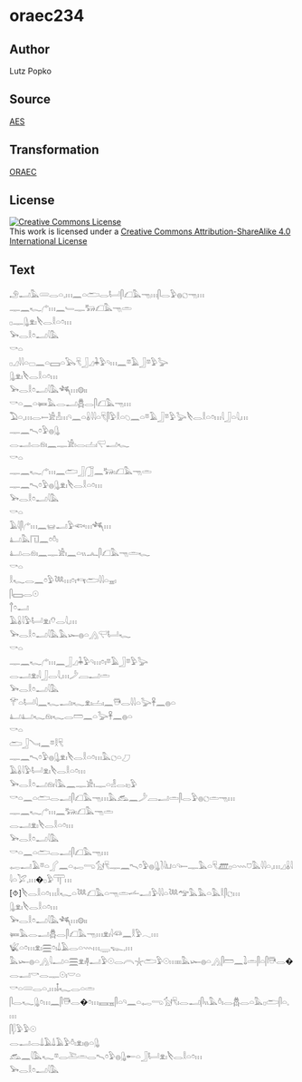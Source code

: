 # oraec234

## Author

Lutz Popko

## Source

[AES](https://github.com/simondschweitzer/aes)

## Transformation

[ORAEC](https://oraec.github.io/)

## License

<a rel="license" href="http://creativecommons.org/licenses/by-sa/4.0/"><img alt="Creative Commons License" style="border-width:0" src="https://i.creativecommons.org/l/by-sa/4.0/88x31.png" /></a><br />This work is licensed under a <a rel="license" href="http://creativecommons.org/licenses/by-sa/4.0/">Creative Commons Attribution-ShareAlike 4.0 International License</a>

## Text

𓄂𓂝𓅓𓄲𓂋𓏏𓈒𓏥𓈖𓏏𓂧𓂋𓂡𓋴𓆎𓅓𓁸𓏥𓋴𓂋𓅱𓐍𓐎𓁸𓏥<br>
𓊃𓈖𓆑𓂐𓏥𓈖𓄑𓊃𓃒𓆎𓅓𓁸𓏛<br>
𓊪𓊃𓊮𓁷𓏤𓌸𓂋𓎛𓏏𓏌𓏥<br>
𓅨𓂋𓎛𓏌𓂝𓇋𓅓<br>
𓎡𓏏<br>
𓊪𓈎𓇋𓇋𓏏𓊌𓈖𓏏𓈙𓏏𓅂𓄛𓃀𓈎𓇓𓅱𓄹𓏥𓈖𓎼𓄿𓃀𓎼𓅱𓅬<br>
𓊮𓁷𓏤𓌸𓂋𓎛𓏏𓏌𓏥<br>
𓅨𓂋𓎛𓏌𓂝𓇋𓅓𓆈𓏥𓊗𓏤𓏤<br>
𓎡𓏏𓈖𓏏𓍃𓅓𓂋𓂝𓆣𓂋𓋴𓆎𓅓𓁸𓏥<br>
𓅐𓏏𓈒𓏥𓂋𓍿𓀀𓁐𓏥𓄹𓈖𓏏𓏇𓇋𓇋𓏏𓄛𓋴𓅱𓎛𓏏𓆇𓈖𓏏𓎼𓄿𓃀𓎼𓅱𓅬𓌸𓂋𓎛𓏏𓏌𓏥𓇋𓃀𓏏𓇋𓈒𓏥<br>
𓊃𓈖𓍇𓏌𓅱𓐍𓊮<br>
𓂋𓂝𓂋𓁶𓏤𓈖𓊃𓀀𓏤𓂋𓐟𓏤𓍜𓂝𓆑<br>
𓎡𓏏<br>
𓊃𓈖𓆑𓂐𓏥𓈖𓂧𓃀𓃂𓈖𓃒𓏤𓆎𓅓𓁸𓏛<br>
𓊃𓈖𓍇𓏌𓅱𓐍𓊮𓁷𓏤𓌸𓂋𓎛𓏏𓏌𓏥<br>
𓅨𓂋𓎛𓏌𓂝𓇋𓅓<br>
𓎡𓏏<br>
𓄿𓇋𓋴𓂐𓏥𓈖𓊠𓂝𓅱𓆟𓏥𓆈𓏥<br>
𓂞𓅓𓉔𓈖𓏌𓏊𓏤<br>
𓂞𓂋𓁶𓏤𓈖𓊃𓀀𓏤𓈖𓏏𓏭𓂜𓋴𓆎𓅓𓁸𓏛𓆑<br>
𓎡𓏏<br>
𓎛𓆑𓂋𓈖𓏌𓅱𓆙𓏥𓏌𓏤𓄞𓂧𓇋𓇋𓏏𓈇𓏤<br>
𓋴𓈙𓂋𓇳<br>
𓐩𓏌𓂝<br>
𓄿𓏇𓇋𓅱𓂡𓁷𓏤𓄣𓂋𓇋𓈒𓏥<br>
𓅨𓂋𓎛𓏌𓂝𓇋𓅓𓅓𓆱𓐍𓏏𓂻𓍜𓂡𓆑<br>
𓎡𓏏<br>
𓊃𓈖𓆑𓂐𓏥𓈖𓃀𓈎𓇓𓅱𓄹𓏥𓏌𓏤𓎼𓄿𓃀𓎼𓅱𓅬<br>
𓂋𓂝𓁷𓏤𓇋𓃀𓂋𓇋𓈒𓏥𓌳𓐙𓂝𓏛<br>
𓅨𓂋𓎛𓏌𓂝𓇋𓅓<br>
𓄝𓏏𓂡𓇋𓈖𓆑𓂝𓏤𓆑𓁷𓏤𓐟𓏤𓈖𓇥𓂋𓇋𓇋𓏏𓅬𓋹𓈖𓐍𓏏<br>
𓂞𓂞𓆑𓁶𓏤𓆑𓂋𓏠𓈖𓏏𓅬𓋹𓈖𓐍𓏏<br>
𓎡𓏏<br>
𓂧𓃀𓄏𓏤𓈖𓎼𓎛𓄛<br>
𓊃𓈖𓍇𓏌𓅱𓐍𓊮𓁷𓏤𓌸𓂋𓎛𓏏𓏌𓏥𓅓𓐎𓏏𓈔<br>
𓄿𓏇𓇋𓅱𓂡𓁷𓏤𓌸𓂋𓎛𓏏𓏌𓏥<br>
𓅨𓂋𓎛𓏌𓂝𓁶𓏤𓇋𓅓𓈖𓊃𓀀𓏤𓊃𓏏𓁐𓂋𓏤𓊪𓅱<br>
𓎡𓏏𓈖𓏏𓂧𓂋𓂝𓋴𓆎𓅓𓁸𓏥𓅓𓃹𓈖𓌳𓐙𓂝𓏛𓋴𓂋𓅱𓐍𓐎𓏛𓁸𓏥<br>
𓊃𓈖𓆑𓂐𓏥𓈖𓃒𓏤𓆎𓅓𓁸𓏛<br>
𓂋𓂝𓁷𓏤𓌸𓂋𓎛𓏏𓏌𓏥<br>
𓅨𓂋𓎛𓏌𓂝𓇋𓅓<br>
𓎡𓏏𓈖𓏏𓂧𓂋𓂝𓋴𓆎𓅓𓁸𓏥<br>
𓉻𓂝𓄿𓎼𓏏𓂾𓈖𓏏𓉻𓂸𓃩𓄛𓊃𓈖𓍇𓏌𓅱𓐍𓊮𓍘𓇋𓂓𓏏𓄹𓍿𓊃𓅓𓏏𓄛𓊏𓊪𓏏𓇠𓈞𓅓𓇋𓇋𓏏𓈒𓏥𓈎𓏇𓇋𓇋𓏏𓅯𓈒𓏥�𓊪𓅱𓋳𓏥<br>
[⯑]𓌸𓂋𓎛𓏏𓏌𓏥𓎛𓆑𓏏𓆙𓆎𓅓𓏏𓁸𓏛𓌡𓂝𓅱𓇋𓇋𓏏𓆙𓅠𓅓𓅓𓏏𓅓𓎛𓋴𓐎𓏥<br>
𓊮𓁷𓏤𓌸𓂋𓎛𓏏𓏌𓏥<br>
𓅨𓂋𓎛𓏌𓂝𓇋𓅓𓆈𓏥𓊗𓏤𓏤<br>
𓍃𓅓𓂋𓂝𓆣𓂋𓋴𓆎𓅓𓁸𓏥𓁷𓏤𓇋𓆛𓈖𓎛𓅱𓂃𓏥<br>
𓆤𓏏𓏌𓏥𓁷𓏤𓈗𓏌𓏤𓍑𓄿𓂋𓏏𓇠𓏥𓇾𓆊𓈒𓏥<br>
𓅓𓆱𓐍𓏏𓂻𓇋𓂝𓏏𓈗𓁷𓏤𓊢𓂝𓅱𓇳𓂋𓇹𓇼𓂧𓅱𓇳𓏥𓏤𓏤𓏤𓅓𓆱𓐍𓏏𓂻𓋴𓏠𓈖𓍖𓏛𓋴𓏏𓋴𓇥𓂋�𓂋𓂝𓎡𓂋𓊃𓇳𓏤𓎟𓏏<br>
𓎡𓏏𓄲𓂋𓏏𓈒𓏥𓄤𓆑𓂋𓏏𓏛<br>
𓋴𓂋𓆑𓊮𓏌𓏥𓈖𓋴𓇥𓂋�𓏌𓏥𓈘𓈇𓋴𓏏𓄹𓈖𓏏𓉻𓂸𓃩𓄛𓏤𓂋𓂝𓋴𓏭𓅓𓏊𓏤𓂋𓆣𓂋𓏏𓅓𓊪𓂧𓋴𓏏𓈒𓏥<br>
𓋴𓆄𓅱𓅱𓇳<br>
𓂋𓂝𓂋𓍑𓄿𓍑𓄿𓅱𓏊𓏤𓁷𓏤𓐍𓏏𓊮<br>
𓃹𓈖𓇋𓅓𓆑𓎼𓂋𓍅𓏛𓂋𓍇𓏌𓅱𓐍𓊮𓄡𓏏𓃀𓂡𓁷𓏤𓌸𓂋𓎛𓏏𓏌𓏥<br>
𓅨𓂋𓎛𓏌𓂝𓇋𓅓<br>
